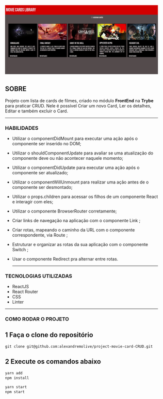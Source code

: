 <h1 align="center">
    <img src="./video.gif">
</h1>

## **SOBRE**
Projeto com lista de cards de filmes, criado no módulo **FrontEnd** na **Trybe** para praticar CRUD.
Nele é possível Criar um novo Card, Ler os detalhes, Editar e também excluir o Card.

---

### **HABILIDADES**
  
- Utilizar o componentDidMount para executar uma ação após o componente ser inserido no DOM;
- Utilizar o shouldComponentUpdate para avaliar se uma atualização do componente deve ou não acontecer naquele momento;
- Utilizar o componentDidUpdate para executar uma ação após o componente ser atualizado;
- Utilizar o componentWillUnmount para realizar uma ação antes de o componente ser desmontado;
- Utilizar o props.children para acessar os filhos de um componente React e interagir com eles;
- Utilizar o componente BrowserRouter corretamente;
- Criar links de navegação na aplicação com o componente Link ;
- Criar rotas, mapeando o caminho da URL com o componente correspondente, via Route ;
- Estruturar e organizar as rotas da sua aplicação com o componente Switch ;
- Usar o componente Redirect pra alternar entre rotas.

  ---
  

### **TECNOLOGIAS UTILIZADAS**
- ReactJS
- React Router
- CSS
- Linter

---


### **COMO RODAR O PROJETO**

## 1 Faça o clone do repositório ##
```
git clone git@github.com:alexandremolive/project-movie-card-CRUD.git
```

## 2 Execute os comandos abaixo ##

```
yarn add
npm install
```
```
yarn start
npm start
```




